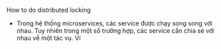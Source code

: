  How to do distributed locking
 - Trong hệ thống microservices, các service được chạy song song với nhau. Tuy nhiên trong một số trường hợp, các service cần chia sẻ với nhau về một tác vụ. Ví 
<!--stackedit_data:
eyJoaXN0b3J5IjpbLTExNjEwMzY5MTAsLTIwODg3NDY2MTIsMT
U4MDE0Nzc0OCwtMTcyMTg4ODQwMF19
-->